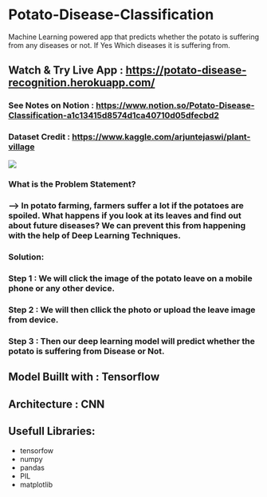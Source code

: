 # Potato-Disease-Classification
Machine Learning powered app that predicts whether the potato is suffering from any diseases or not. If Yes Which diseases it is suffering from.

## Watch & Try Live App : https://potato-disease-recognition.herokuapp.com/

### See Notes on Notion : https://www.notion.so/Potato-Disease-Classification-a1c13415d8574d1ca40710d05dfecbd2

### Dataset Credit : https://www.kaggle.com/arjuntejaswi/plant-village

<img src="https://scontent.fstv8-1.fna.fbcdn.net/v/t1.6435-9/183381021_3825268757571563_4493563321505875481_n.jpg?_nc_cat=110&ccb=1-5&_nc_sid=8bfeb9&_nc_ohc=czJ8uItUIPIAX9J_8JV&_nc_ht=scontent.fstv8-1.fna&oh=993f8cdb738e09f1ddc0abb33978d27c&oe=61B8036F" />

### **What is the Problem Statement?**
### --> In potato farming, farmers suffer a lot if the potatoes are spoiled. What happens if you look at its leaves and find out about future diseases? We can prevent this from happening with the help of Deep Learning Techniques. 

### **Solution:**
### Step 1 : We will click the image of the potato leave on a mobile phone or any other device.

### Step 2 : We will then cllick the photo or upload the leave image from device.

### Step 3 : Then our deep learning model will predict whether the potato is suffering from Disease or Not.

## **Model Buillt with : Tensorflow**
## **Architecture : CNN**

## Usefull Libraries:
- tensorfow
- numpy
- pandas
- PIL
- matplotlib
